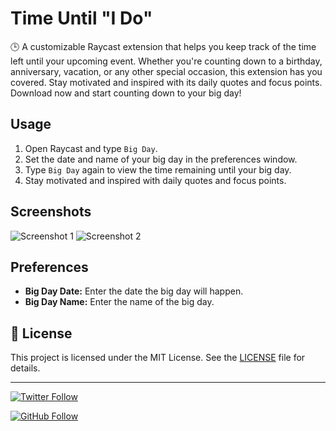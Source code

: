 # Time Until "I Do"

🕒 A customizable Raycast extension that helps you keep track of the time left until your upcoming event. Whether you're counting down to a birthday, anniversary, vacation, or any other special occasion, this extension has you covered. Stay motivated and inspired with its daily quotes and focus points. Download now and start counting down to your big day!

## Usage

1. Open Raycast and type `Big Day`.
2. Set the date and name of your big day in the preferences window.
3. Type `Big Day` again to view the time remaining until your big day.
4. Stay motivated and inspired with daily quotes and focus points.

## Screenshots

![Screenshot 1](https://example.com/screenshot1.png)
![Screenshot 2](https://example.com/screenshot2.png)

## Preferences

- **Big Day Date:** Enter the date the big day will happen.
- **Big Day Name:** Enter the name of the big day.

## 📝 License

This project is licensed under the MIT License. See the [LICENSE](https://chat.openai.com/LICENSE) file for details.

---

[![Twitter Follow](https://img.shields.io/twitter/follow/MuhaddiMu?style=social)](https://twitter.com/MuhaddiMu)

[![GitHub Follow](https://img.shields.io/github/followers/MuhaddiMu?style=social)](https://github.com/MuhaddiMu)
